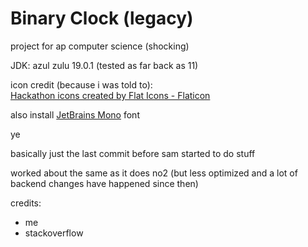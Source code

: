 # Binary Clock (legacy)

project for ap computer science (shocking)

JDK: azul zulu 19.0.1 (tested as far back as 11)

icon credit (because i was told to):<br>
<a href="https://www.flaticon.com/free-icons/hackathon" title="hackathon icons">Hackathon icons created by Flat Icons - Flaticon</a>

also install [JetBrains Mono](https://github.com/JetBrains/JetBrainsMono) font

ye

basically just the last commit before sam started to do stuff

worked about the same as it does no2 (but less optimized and a lot of backend changes have happened since then)

credits:
- me
- stackoverflow
